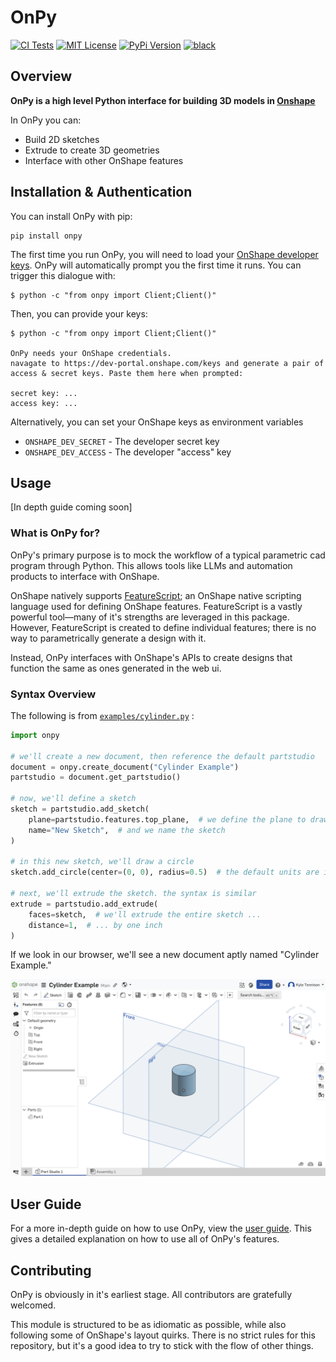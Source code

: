 # OnPy
[![CI Tests](https://github.com/kyle-tennison/onpy/actions/workflows/validate.yml/badge.svg)](https://github.com/kyle-tennison/onpy/actions/workflows/validate.yml)
[![MIT License](https://img.shields.io/github/license/kyle-tennison/onpy?color=yellow)](https://opensource.org/license/mit)
[![PyPi Version](https://img.shields.io/pypi/v/onpy?color=blue)](https://pypi.org/project/onpy/)
[![black](https://img.shields.io/badge/code%20style-black-000000.svg?style=flat)](https://github.com/psf/black)


## Overview

**OnPy is a high level Python interface for building 3D models in [Onshape](https://onshape.com)**

In OnPy you can:

- Build 2D sketches
- Extrude to create 3D geometries
- Interface with other OnShape features

## Installation & Authentication

You can install OnPy with pip:

```
pip install onpy
```

The first time you run OnPy, you will need to load your [OnShape developer keys](https://dev-portal.onshape.com/keys). OnPy will automatically prompt you the first time it runs. You can trigger this dialogue with:

```
$ python -c "from onpy import Client;Client()"
```

Then, you can provide your keys:

```
$ python -c "from onpy import Client;Client()"

OnPy needs your OnShape credentials.
navagate to https://dev-portal.onshape.com/keys and generate a pair of access & secret keys. Paste them here when prompted:

secret key: ...
access key: ...
```

Alternatively, you can set your OnShape keys as environment variables

- `ONSHAPE_DEV_SECRET` - The developer secret key
- `ONSHAPE_DEV_ACCESS` - The developer "access" key

## Usage

[In depth guide coming soon]

### What is OnPy for?

OnPy's primary purpose is to mock the workflow of a typical parametric cad program through Python. This allows tools like LLMs and automation products
to interface with OnShape.

OnShape natively supports [FeatureScript](https://cad.onshape.com/FsDoc/); an OnShape native scripting language used for defining OnShape features. FeatureScript is a vastly powerful tool—many of it's strengths are leveraged in this package. However, FeatureScript is created to define individual features; there is no way to parametrically generate a design with it.

Instead, OnPy interfaces with OnShape's APIs to create designs that function the same as ones generated in the web ui.

### Syntax Overview

The following is from [`examples/cylinder.py`](examples/cylinder.py) :

```python
import onpy

# we'll create a new document, then reference the default partstudio
document = onpy.create_document("Cylinder Example")
partstudio = document.get_partstudio()

# now, we'll define a sketch
sketch = partstudio.add_sketch(
    plane=partstudio.features.top_plane,  # we define the plane to draw on
    name="New Sketch",  # and we name the sketch
)

# in this new sketch, we'll draw a circle
sketch.add_circle(center=(0, 0), radius=0.5)  # the default units are inches

# next, we'll extrude the sketch. the syntax is similar
extrude = partstudio.add_extrude(
    faces=sketch,  # we'll extrude the entire sketch ...
    distance=1,  # ... by one inch
)
```

If we look in our browser, we'll see a new document aptly named "Cylinder Example."

![A screenshot of the code output](.github/media/readme_screenshot.png)

## User Guide

For a more in-depth guide on how to use OnPy, view the [user guide](/guide.md). This gives a detailed explanation on how to use all of OnPy's features.

## Contributing

OnPy is obviously in it's earliest stage. All contributors are gratefully welcomed.

This module is structured to be as idiomatic as possible, while also following some of OnShape's layout quirks. There is no strict rules for this repository, but it's a good idea to try to stick with the flow of other things.
